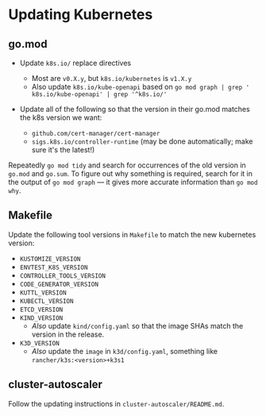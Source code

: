 # Updating Kubernetes

## go.mod

- Update `k8s.io/` replace directives
  - Most are `v0.X.y`, but `k8s.io/kubernetes` is `v1.X.y`
  - Also update `k8s.io/kube-openapi` based on `go mod graph | grep ' k8s.io/kube-openapi' | grep '^k8s.io/'`

- Update all of the following so that the version in their go.mod matches the k8s version we want:
  - `github.com/cert-manager/cert-manager`
  - `sigs.k8s.io/controller-runtime` (may be done automatically; make sure it's the latest!)

Repeatedly `go mod tidy` and search for occurrences of the old version in `go.mod` and `go.sum`.
To figure out why something is required, search for it in the output of `go mod graph` — it gives
more accurate information than `go mod why`.

## Makefile

Update the following tool versions in `Makefile` to match the new kubernetes version:

- `KUSTOMIZE_VERSION`
- `ENVTEST_K8S_VERSION`
- `CONTROLLER_TOOLS_VERSION`
- `CODE_GENERATOR_VERSION`
- `KUTTL_VERSION`
- `KUBECTL_VERSION`
- `ETCD_VERSION`
- `KIND_VERSION`
  - *Also* update `kind/config.yaml` so that the image SHAs match the version in the release.
- `K3D_VERSION`
  - *Also* update the `image` in `k3d/config.yaml`, something like `rancher/k3s:<version>+k3s1`

## cluster-autoscaler

Follow the updating instructions in `cluster-autoscaler/README.md`.
